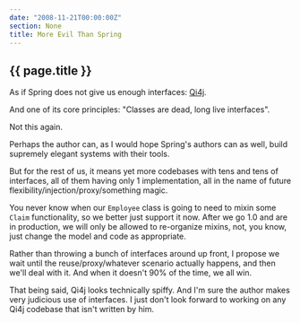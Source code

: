 ```yaml
---
date: "2008-11-21T00:00:00Z"
section: None
title: More Evil Than Spring
---
```


<h2>{{ page.title }}</h2>

As if Spring does not give us enough interfaces: [Qi4j](http://www.qi4j.org).

And one of its core principles: "Classes are dead, long live interfaces".

Not this again.

Perhaps the author can, as I would hope Spring's authors can as well, build supremely elegant systems with their tools.

But for the rest of us, it means yet more codebases with tens and tens of interfaces, all of them having only 1 implementation, all in the name of future flexibility/injection/proxy/something magic.

You never know when our `Employee` class is going to need to mixin some `Claim` functionality, so we better just support it now. After we go 1.0 and are in production, we will only be allowed to re-organize mixins, not, you know, just change the model and code as appropriate.

Rather than throwing a bunch of interfaces around up front, I propose we wait until the reuse/proxy/whatever scenario actually happens, and then we'll deal with it. And when it doesn't 90% of the time, we all win.

That being said, Qi4j looks technically spiffy. And I'm sure the author makes very judicious use of interfaces. I just don't look forward to working on any Qi4j codebase that isn't written by him.


